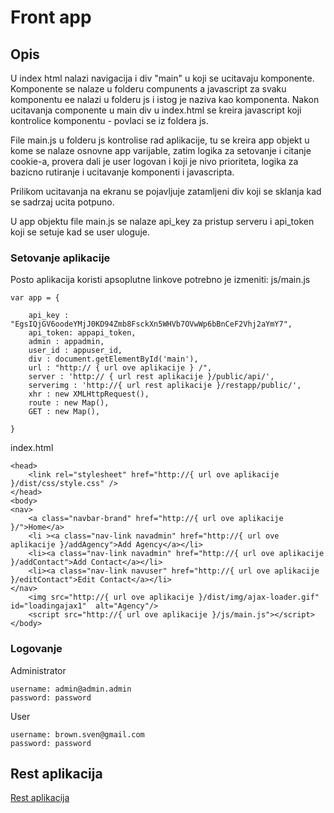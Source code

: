 # Front app

## Opis 

U index html nalazi navigacija i div "main" u koji se ucitavaju komponente.
Komponente se nalaze u folderu compunents a javascript za svaku komponentu ee nalazi u folderu js i istog je naziva kao komponenta.
Nakon ucitavanja componente u main div u index.html se kreira javascript koji kontrolice komponentu - povlaci se iz foldera js.

File main.js u folderu js kontrolise rad aplikacije, tu se kreira app objekt u kome se nalaze osnovne app varijable, zatim logika za 
setovanje i citanje cookie-a, provera dali je user logovan i koji je nivo prioriteta, logika za bazicno rutiranje i ucitavanje komponenti
i javascripta.

Prilikom ucitavanja na ekranu se pojavljuje zatamljeni div koji se sklanja kad se sadrzaj ucita potpuno.

U app objektu file main.js se nalaze api_key za pristup serveru i api_token koji se setuje kad se user uloguje.

### Setovanje aplikacije

Posto aplikacija koristi apsoplutne linkove potrebno je izmeniti:
js/main.js
```
var app = {
	
	api_key : "EgsIQjGV6oodeYMjJ0KD94Zmb8FsckXn5WHVb7OVwWp6bBnCeF2Vhj2aYmY7",
    api_token: appapi_token,
	admin : appadmin,
	user_id : appuser_id,
	div : document.getElementById('main'),
	url : "http:// { url ove aplikacije } /",
	server : 'http:// { url rest aplikacije }/public/api/',
	serverimg : 'http://{ url rest aplikacije }/restapp/public/',
	xhr : new XMLHttpRequest(),
	route : new Map(),
	GET : new Map(),
	
}
```
index.html
```
<head>
	<link rel="stylesheet" href="http://{ url ove aplikacije }/dist/css/style.css" />
</head>
<body>
<nav>
	<a class="navbar-brand" href="http://{ url ove aplikacije }/">Home</a>
	<li ><a class="nav-link navadmin" href="http://{ url ove aplikacije }/addAgency">Add Agency</a></li>	
	<li><a class="nav-link navadmin" href="http://{ url ove aplikacije }/addContact">Add Contact</a></li>		
	<li><a class="nav-link navuser" href="http://{ url ove aplikacije }/editContact">Edit Contact</a></li>	
</nav>
	<img src="http://{ url ove aplikacije }/dist/img/ajax-loader.gif"  id="loadingajax1"  alt="Agency"/>
	<script src="http://{ url ove aplikacije }/js/main.js"></script>
</body>
```
### Logovanje 
Administrator
```
username: admin@admin.admin
password: password
```
User
```
username: brown.sven@gmail.com
password: password
```
## Rest aplikacija
[Rest aplikacija](https://github.com/PredragJovicic/Rest-app)